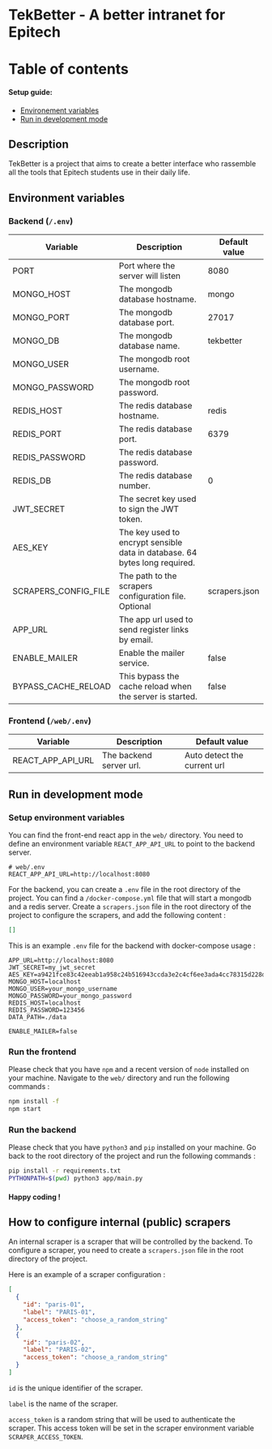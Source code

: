 # TekBetter - A better intranet for Epitech

# Table of contents

#### Setup guide:

- [Environement variables](#environment-variables)
- [Run in development mode](#run-in-development-mode)

## Description

TekBetter is a project that aims to create a better interface who rassemble all the tools that Epitech students use in
their daily life.

## Environment variables

### Backend (`/.env`)

| Variable                     | Description                                                                | Default value |
|------------------------------|----------------------------------------------------------------------------|---------------|
| PORT                         | Port where the server will listen                                          | 8080          |
| MONGO_HOST                   | The mongodb database hostname.                                             | mongo         |
| MONGO_PORT                   | The mongodb database port.                                                 | 27017         |
| MONGO_DB                     | The mongodb database name.                                                 | tekbetter     |
| MONGO_USER                   | The mongodb root username.                                                 |               |
| MONGO_PASSWORD               | The mongodb root password.                                                 |               |
| REDIS_HOST                   | The redis database hostname.                                               | redis         |
| REDIS_PORT                   | The redis database port.                                                   | 6379          |
| REDIS_PASSWORD               | The redis database password.                                               |               |
| REDIS_DB                     | The redis database number.                                                 | 0             |
| JWT_SECRET                   | The secret key used to sign the JWT token.                                 |               |
| AES_KEY                      | The key used to encrypt sensible data in database. 64 bytes long required. |               |
| SCRAPERS_CONFIG_FILE         | The path to the scrapers configuration file. Optional                      | scrapers.json |
| APP_URL                      | The app url used to send register links by email.                          |               |
| ENABLE_MAILER                | Enable the mailer service.                                                 | false         |
| BYPASS_CACHE_RELOAD          | This bypass the cache reload when the server is started.                   | false         |

### Frontend (`/web/.env`)

| Variable          | Description             | Default value               |
|-------------------|-------------------------|-----------------------------|
| REACT_APP_API_URL | The backend server url. | Auto detect the current url |

## Run in development mode

### Setup environment variables

You can find the front-end react app in the `web/` directory.
You need to define an environment variable `REACT_APP_API_URL` to point to the backend server.

```dotenv
# web/.env
REACT_APP_API_URL=http://localhost:8080
```

For the backend, you can create a `.env` file in the root directory of the project.
You can find a `/docker-compose.yml` file that will start a mongodb and a redis server.
Create a `scrapers.json` file in the root directory of the project to configure the scrapers, and add the following
content :

```json
[]
```

This is an example `.env` file for the backend with docker-compose usage :

```dotenv
APP_URL=http://localhost:8080
JWT_SECRET=my_jwt_secret
AES_KEY=a9421fce83c42eeab1a958c24b516943ccda3e2c4cf6ee3ada4cc78315d228d2
MONGO_HOST=localhost
MONGO_USER=your_mongo_username
MONGO_PASSWORD=your_mongo_password
REDIS_HOST=localhost
REDIS_PASSWORD=123456
DATA_PATH=./data

ENABLE_MAILER=false
```

### Run the frontend

Please check that you have `npm` and a recent version of `node` installed on your machine.
Navigate to the `web/` directory and run the following commands :

```bash
npm install -f
npm start
```

### Run the backend

Please check that you have `python3` and `pip` installed on your machine.
Go back to the root directory of the project and run the following commands :

```bash
pip install -r requirements.txt
PYTHONPATH=$(pwd) python3 app/main.py
```

#### Happy coding !

## How to configure internal (public) scrapers

An internal scraper is a scraper that will be controlled by the backend.
To configure a scraper, you need to create a `scrapers.json` file in the root directory of the project.

Here is an example of a scraper configuration :

```json
[
  {
    "id": "paris-01",
    "label": "PARIS-01",
    "access_token": "choose_a_random_string"
  },
  {
    "id": "paris-02",
    "label": "PARIS-02",
    "access_token": "choose_a_random_string"
  }
]
```

`id` is the unique identifier of the scraper.

`label` is the name of the scraper.

`access_token` is a random string that will be used to authenticate the scraper. This access token will be set in the
scraper environment variable `SCRAPER_ACCESS_TOKEN`.